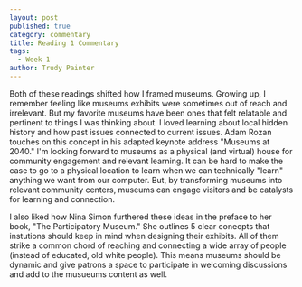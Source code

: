 ```yaml
---
layout: post
published: true
category: commentary
title: Reading 1 Commentary
tags:
  - Week 1
author: Trudy Painter
---
```

Both of these readings shifted how I framed museums. Growing up, I remember feeling like museums exhibits were sometimes out of reach and irrelevant. But my favorite museums have been ones that felt relatable and pertinent to things I was thinking about. I loved learning about local hidden history and how past issues connected to current issues. Adam Rozan touches on this concept in his adapted keynote address "Museums at 2040." I'm looking forward to museums as a physical (and virtual) house for community engagement and relevant learning. It can be hard to make the case to go to a physical location to learn when we can technically "learn" anything we want from our computer. But, by transforming museums into relevant community centers, museums can engage visitors and be catalysts for learning and connection.

I also liked how Nina Simon furthered these ideas in the preface to her book, "The Participatory Museum." She outlines 5 clear conecpts that instutions should keep in mind when designing their exhibits. All of them strike a common chord of reaching and connecting a wide array of people (instead of educated, old white people). This means museums should be dynamic and give patrons a space to participate in welcoming discussions and add to the musueums content as well.
